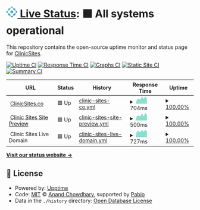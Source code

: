 # [<img alt="Clinic Sites" src="assets/clinicsites.svg" width=30> Live Status](https://janeapp.github.io/clinic-sites-uptime): <!--live status--> **🟩 All systems operational**

This repository contains the open-source uptime monitor and status page for [ClinicSites](https://clinicsites.co).

[![Uptime CI](https://github.com/janeapp/clinic-sites-uptime/workflows/Uptime%20CI/badge.svg)](https://github.com/janeapp/clinic-sites-uptime/actions?query=workflow%3A%22Uptime+CI%22)
[![Response Time CI](https://github.com/janeapp/clinic-sites-uptime/workflows/Response%20Time%20CI/badge.svg)](https://github.com/janeapp/clinic-sites-uptime/actions?query=workflow%3A%22Response+Time+CI%22)
[![Graphs CI](https://github.com/janeapp/clinic-sites-uptime/workflows/Graphs%20CI/badge.svg)](https://github.com/janeapp/clinic-sites-uptime/actions?query=workflow%3A%22Graphs+CI%22)
[![Static Site CI](https://github.com/janeapp/clinic-sites-uptime/workflows/Static%20Site%20CI/badge.svg)](https://github.com/janeapp/clinic-sites-uptime/actions?query=workflow%3A%22Static+Site+CI%22)
[![Summary CI](https://github.com/janeapp/clinic-sites-uptime/workflows/Summary%20CI/badge.svg)](https://github.com/janeapp/clinic-sites-uptime/actions?query=workflow%3A%22Summary+CI%22)

<!--start: status pages-->
<!-- This summary is generated by Upptime (https://github.com/upptime/upptime) -->
<!-- Do not edit this manually, your changes will be overwritten -->
<!-- prettier-ignore -->
| URL | Status | History | Response Time | Uptime |
| --- | ------ | ------- | ------------- | ------ |
| <img alt="" src="https://icons.duckduckgo.com/ip3/clinicsites.co.ico" height="13"> [ClinicSites.co](https://clinicsites.co) | 🟩 Up | [clinic-sites-co.yml](https://github.com/janeapp/clinic-sites-uptime/commits/HEAD/history/clinic-sites-co.yml) | <details><summary><img alt="Response time graph" src="./graphs/clinic-sites-co/response-time-week.png" height="20"> 704ms</summary><br><a href="https://status.clinicsites.co/history/clinic-sites-co"><img alt="Response time 771" src="https://img.shields.io/endpoint?url=https%3A%2F%2Fraw.githubusercontent.com%2Fjaneapp%2Fclinic-sites-uptime%2FHEAD%2Fapi%2Fclinic-sites-co%2Fresponse-time.json"></a><br><a href="https://status.clinicsites.co/history/clinic-sites-co"><img alt="24-hour response time 682" src="https://img.shields.io/endpoint?url=https%3A%2F%2Fraw.githubusercontent.com%2Fjaneapp%2Fclinic-sites-uptime%2FHEAD%2Fapi%2Fclinic-sites-co%2Fresponse-time-day.json"></a><br><a href="https://status.clinicsites.co/history/clinic-sites-co"><img alt="7-day response time 704" src="https://img.shields.io/endpoint?url=https%3A%2F%2Fraw.githubusercontent.com%2Fjaneapp%2Fclinic-sites-uptime%2FHEAD%2Fapi%2Fclinic-sites-co%2Fresponse-time-week.json"></a><br><a href="https://status.clinicsites.co/history/clinic-sites-co"><img alt="30-day response time 770" src="https://img.shields.io/endpoint?url=https%3A%2F%2Fraw.githubusercontent.com%2Fjaneapp%2Fclinic-sites-uptime%2FHEAD%2Fapi%2Fclinic-sites-co%2Fresponse-time-month.json"></a><br><a href="https://status.clinicsites.co/history/clinic-sites-co"><img alt="1-year response time 771" src="https://img.shields.io/endpoint?url=https%3A%2F%2Fraw.githubusercontent.com%2Fjaneapp%2Fclinic-sites-uptime%2FHEAD%2Fapi%2Fclinic-sites-co%2Fresponse-time-year.json"></a></details> | <details><summary><a href="https://status.clinicsites.co/history/clinic-sites-co">100.00%</a></summary><a href="https://status.clinicsites.co/history/clinic-sites-co"><img alt="All-time uptime 99.98%" src="https://img.shields.io/endpoint?url=https%3A%2F%2Fraw.githubusercontent.com%2Fjaneapp%2Fclinic-sites-uptime%2FHEAD%2Fapi%2Fclinic-sites-co%2Fuptime.json"></a><br><a href="https://status.clinicsites.co/history/clinic-sites-co"><img alt="24-hour uptime 100.00%" src="https://img.shields.io/endpoint?url=https%3A%2F%2Fraw.githubusercontent.com%2Fjaneapp%2Fclinic-sites-uptime%2FHEAD%2Fapi%2Fclinic-sites-co%2Fuptime-day.json"></a><br><a href="https://status.clinicsites.co/history/clinic-sites-co"><img alt="7-day uptime 100.00%" src="https://img.shields.io/endpoint?url=https%3A%2F%2Fraw.githubusercontent.com%2Fjaneapp%2Fclinic-sites-uptime%2FHEAD%2Fapi%2Fclinic-sites-co%2Fuptime-week.json"></a><br><a href="https://status.clinicsites.co/history/clinic-sites-co"><img alt="30-day uptime 100.00%" src="https://img.shields.io/endpoint?url=https%3A%2F%2Fraw.githubusercontent.com%2Fjaneapp%2Fclinic-sites-uptime%2FHEAD%2Fapi%2Fclinic-sites-co%2Fuptime-month.json"></a><br><a href="https://status.clinicsites.co/history/clinic-sites-co"><img alt="1-year uptime 99.98%" src="https://img.shields.io/endpoint?url=https%3A%2F%2Fraw.githubusercontent.com%2Fjaneapp%2Fclinic-sites-uptime%2FHEAD%2Fapi%2Fclinic-sites-co%2Fuptime-year.json"></a></details>
| <img alt="" src="https://icons.duckduckgo.com/ip3/template1.clinicsites.co.ico" height="13"> [Clinic Sites Site Preview](https://template1.clinicsites.co) | 🟩 Up | [clinic-sites-site-preview.yml](https://github.com/janeapp/clinic-sites-uptime/commits/HEAD/history/clinic-sites-site-preview.yml) | <details><summary><img alt="Response time graph" src="./graphs/clinic-sites-site-preview/response-time-week.png" height="20"> 500ms</summary><br><a href="https://status.clinicsites.co/history/clinic-sites-site-preview"><img alt="Response time 591" src="https://img.shields.io/endpoint?url=https%3A%2F%2Fraw.githubusercontent.com%2Fjaneapp%2Fclinic-sites-uptime%2FHEAD%2Fapi%2Fclinic-sites-site-preview%2Fresponse-time.json"></a><br><a href="https://status.clinicsites.co/history/clinic-sites-site-preview"><img alt="24-hour response time 504" src="https://img.shields.io/endpoint?url=https%3A%2F%2Fraw.githubusercontent.com%2Fjaneapp%2Fclinic-sites-uptime%2FHEAD%2Fapi%2Fclinic-sites-site-preview%2Fresponse-time-day.json"></a><br><a href="https://status.clinicsites.co/history/clinic-sites-site-preview"><img alt="7-day response time 500" src="https://img.shields.io/endpoint?url=https%3A%2F%2Fraw.githubusercontent.com%2Fjaneapp%2Fclinic-sites-uptime%2FHEAD%2Fapi%2Fclinic-sites-site-preview%2Fresponse-time-week.json"></a><br><a href="https://status.clinicsites.co/history/clinic-sites-site-preview"><img alt="30-day response time 564" src="https://img.shields.io/endpoint?url=https%3A%2F%2Fraw.githubusercontent.com%2Fjaneapp%2Fclinic-sites-uptime%2FHEAD%2Fapi%2Fclinic-sites-site-preview%2Fresponse-time-month.json"></a><br><a href="https://status.clinicsites.co/history/clinic-sites-site-preview"><img alt="1-year response time 591" src="https://img.shields.io/endpoint?url=https%3A%2F%2Fraw.githubusercontent.com%2Fjaneapp%2Fclinic-sites-uptime%2FHEAD%2Fapi%2Fclinic-sites-site-preview%2Fresponse-time-year.json"></a></details> | <details><summary><a href="https://status.clinicsites.co/history/clinic-sites-site-preview">100.00%</a></summary><a href="https://status.clinicsites.co/history/clinic-sites-site-preview"><img alt="All-time uptime 99.98%" src="https://img.shields.io/endpoint?url=https%3A%2F%2Fraw.githubusercontent.com%2Fjaneapp%2Fclinic-sites-uptime%2FHEAD%2Fapi%2Fclinic-sites-site-preview%2Fuptime.json"></a><br><a href="https://status.clinicsites.co/history/clinic-sites-site-preview"><img alt="24-hour uptime 100.00%" src="https://img.shields.io/endpoint?url=https%3A%2F%2Fraw.githubusercontent.com%2Fjaneapp%2Fclinic-sites-uptime%2FHEAD%2Fapi%2Fclinic-sites-site-preview%2Fuptime-day.json"></a><br><a href="https://status.clinicsites.co/history/clinic-sites-site-preview"><img alt="7-day uptime 100.00%" src="https://img.shields.io/endpoint?url=https%3A%2F%2Fraw.githubusercontent.com%2Fjaneapp%2Fclinic-sites-uptime%2FHEAD%2Fapi%2Fclinic-sites-site-preview%2Fuptime-week.json"></a><br><a href="https://status.clinicsites.co/history/clinic-sites-site-preview"><img alt="30-day uptime 100.00%" src="https://img.shields.io/endpoint?url=https%3A%2F%2Fraw.githubusercontent.com%2Fjaneapp%2Fclinic-sites-uptime%2FHEAD%2Fapi%2Fclinic-sites-site-preview%2Fuptime-month.json"></a><br><a href="https://status.clinicsites.co/history/clinic-sites-site-preview"><img alt="1-year uptime 99.98%" src="https://img.shields.io/endpoint?url=https%3A%2F%2Fraw.githubusercontent.com%2Fjaneapp%2Fclinic-sites-uptime%2FHEAD%2Fapi%2Fclinic-sites-site-preview%2Fuptime-year.json"></a></details>
| <img alt="" src="https://icons.duckduckgo.com/ip3/null.ico" height="13"> Clinic Sites Live Domain | 🟩 Up | [clinic-sites-live-domain.yml](https://github.com/janeapp/clinic-sites-uptime/commits/HEAD/history/clinic-sites-live-domain.yml) | <details><summary><img alt="Response time graph" src="./graphs/clinic-sites-live-domain/response-time-week.png" height="20"> 727ms</summary><br><a href="https://status.clinicsites.co/history/clinic-sites-live-domain"><img alt="Response time 819" src="https://img.shields.io/endpoint?url=https%3A%2F%2Fraw.githubusercontent.com%2Fjaneapp%2Fclinic-sites-uptime%2FHEAD%2Fapi%2Fclinic-sites-live-domain%2Fresponse-time.json"></a><br><a href="https://status.clinicsites.co/history/clinic-sites-live-domain"><img alt="24-hour response time 650" src="https://img.shields.io/endpoint?url=https%3A%2F%2Fraw.githubusercontent.com%2Fjaneapp%2Fclinic-sites-uptime%2FHEAD%2Fapi%2Fclinic-sites-live-domain%2Fresponse-time-day.json"></a><br><a href="https://status.clinicsites.co/history/clinic-sites-live-domain"><img alt="7-day response time 727" src="https://img.shields.io/endpoint?url=https%3A%2F%2Fraw.githubusercontent.com%2Fjaneapp%2Fclinic-sites-uptime%2FHEAD%2Fapi%2Fclinic-sites-live-domain%2Fresponse-time-week.json"></a><br><a href="https://status.clinicsites.co/history/clinic-sites-live-domain"><img alt="30-day response time 761" src="https://img.shields.io/endpoint?url=https%3A%2F%2Fraw.githubusercontent.com%2Fjaneapp%2Fclinic-sites-uptime%2FHEAD%2Fapi%2Fclinic-sites-live-domain%2Fresponse-time-month.json"></a><br><a href="https://status.clinicsites.co/history/clinic-sites-live-domain"><img alt="1-year response time 819" src="https://img.shields.io/endpoint?url=https%3A%2F%2Fraw.githubusercontent.com%2Fjaneapp%2Fclinic-sites-uptime%2FHEAD%2Fapi%2Fclinic-sites-live-domain%2Fresponse-time-year.json"></a></details> | <details><summary><a href="https://status.clinicsites.co/history/clinic-sites-live-domain">100.00%</a></summary><a href="https://status.clinicsites.co/history/clinic-sites-live-domain"><img alt="All-time uptime 99.99%" src="https://img.shields.io/endpoint?url=https%3A%2F%2Fraw.githubusercontent.com%2Fjaneapp%2Fclinic-sites-uptime%2FHEAD%2Fapi%2Fclinic-sites-live-domain%2Fuptime.json"></a><br><a href="https://status.clinicsites.co/history/clinic-sites-live-domain"><img alt="24-hour uptime 100.00%" src="https://img.shields.io/endpoint?url=https%3A%2F%2Fraw.githubusercontent.com%2Fjaneapp%2Fclinic-sites-uptime%2FHEAD%2Fapi%2Fclinic-sites-live-domain%2Fuptime-day.json"></a><br><a href="https://status.clinicsites.co/history/clinic-sites-live-domain"><img alt="7-day uptime 100.00%" src="https://img.shields.io/endpoint?url=https%3A%2F%2Fraw.githubusercontent.com%2Fjaneapp%2Fclinic-sites-uptime%2FHEAD%2Fapi%2Fclinic-sites-live-domain%2Fuptime-week.json"></a><br><a href="https://status.clinicsites.co/history/clinic-sites-live-domain"><img alt="30-day uptime 100.00%" src="https://img.shields.io/endpoint?url=https%3A%2F%2Fraw.githubusercontent.com%2Fjaneapp%2Fclinic-sites-uptime%2FHEAD%2Fapi%2Fclinic-sites-live-domain%2Fuptime-month.json"></a><br><a href="https://status.clinicsites.co/history/clinic-sites-live-domain"><img alt="1-year uptime 99.99%" src="https://img.shields.io/endpoint?url=https%3A%2F%2Fraw.githubusercontent.com%2Fjaneapp%2Fclinic-sites-uptime%2FHEAD%2Fapi%2Fclinic-sites-live-domain%2Fuptime-year.json"></a></details>

<!--end: status pages-->

[**Visit our status website →**](https://janeapp.github.io/clinic-sites-uptime)

## 📄 License

- Powered by: [Upptime](https://github.com/upptime/upptime)
- Code: [MIT](./LICENSE) © [Anand Chowdhary](https://anandchowdhary.com), supported by [Pabio](https://pabio.com)
- Data in the `./history` directory: [Open Database License](https://opendatacommons.org/licenses/odbl/1-0/)
